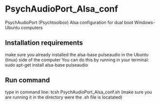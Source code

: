 # PsychAudioPort_Alsa_conf
PsychAudioPort (Psychtoolbox) Alsa configuration for dual boot Windows-Ubuntu computers
<h2> Installation requirements </h2>
make sure you already installed the alsa-base pulseaudio in the Ubuntu (linux) side of the computer
You can do this by running in your terminal:
sudo apt-get install alsa-base pulseaudio

<h2> Run command </h2>
type in command line: tcsh PsychAudioPort_Alsa_conf.sh (make sure you are running it in the directory were the .sh file is locatated)
